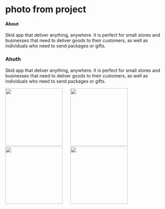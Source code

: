 #  photo from project

#### About 
Skid app that deliver anything, anywhere. It is perfect for small stores and businesses that need to deliver goods
to their customers, as well as individuals who need to send packages or gifts.

### Ahuth 
Skid app that deliver anything, anywhere. It is perfect for small stores and businesses that need to deliver goods
to their customers, as well as individuals who need to send packages or gifts.
<div>
<img src="https://github.com/MOHAMD-ASHRAF/movies_app/assets/84055555/43cc21f1-60c5-4205-9856-277090d93980" width= 180>
&nbsp;&nbsp;&nbsp;&nbsp;
<img src="https://github.com/MOHAMD-ASHRAF/movies_app/assets/84055555/5b7f790f-3dcc-4c07-bed5-154e7c5fa908" width= 180>
&nbsp;&nbsp;&nbsp;&nbsp;
<img src="https://github.com/MOHAMD-ASHRAF/movies_app/assets/84055555/342cdabb-1189-4c86-9a87-4521e26edc63" width= 180>
  &nbsp;&nbsp;&nbsp;&nbsp;
  <img src="https://github.com/MOHAMD-ASHRAF/movies_app/assets/84055555/8a0abadf-9e71-429f-8e01-4210048219f3" width= 180>
  &nbsp;&nbsp;&nbsp;&nbsp;
</div>
